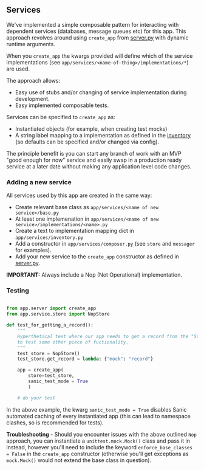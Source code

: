 
## Services

We've implemented a simple composable pattern for interacting with dependent services (databases, message queues etc) for this app. This approach revolves around using `create_app` from [server.py](https://github.com/GSS-Cogs/linked-data-repository/tree/app/server.py) with dynamic runtime arguments.

When you `create_app` the kwargs provided will define which of the service implementations (see `app/services/<name-of-thing>/implementations/*`) are used.

The approach allows:

* Easy use of stubs and/or changing of service implementation during development.
* Easy implemented composable tests.

Services can be specified to `create_app` as:
* Instantiated objects (for example, when creating test mocks)
* A string label mapping to a implementation as defined in the [inventory](https://github.com/GSS-Cogs/linked-data-repository/tree/app/services/inventory.py) (so defaults can be specified and/or changed via config).

The principle benefit is you can start any branch of work with an MVP "good enough for now" service and easily swap in a production ready service at a later date without making any application level code changes. 

### Adding a new service

All services used by this app are created in the same way:

* Create relevant base class as `app/services/<name of new service>/base.py`
* At least one implemenation in `app/services/<name of new service>/implementations/<name>.py`
* Create a text to implementation mapping dict in `app/services/inventory.py`
* Add a constructor in `app/services/composer.py` (see `store` and `messager` for examples).
* Add your new service to the `create_app` constructor as defined in [server.py](https://github.com/GSS-Cogs/linked-data-repository/tree/app/server.py).


**IMPORTANT:** Always include a Nop (Not Operational) implementation.

### Testing


```python

from app.server import create_app
from app.service.store import NopStore

def test_for_getting_a_record():
    """
    Hyperthetical test where our app needs to get a record from the "Store"
    to test some other piece of fuctionality.
    """
    test_store = NopStore()
    test_store.get_record = lambda: {"mock": "record"}

    app = create_app(
        store=test_store,
        sanic_test_mode = True
        )

    # do your test

```

In the above example, the kwarg `sanic_test_mode = True` disables Sanic automated caching of every instantiated app (this can lead to namespace clashes, so is recommended for tests).  

**Troubleshooting** - Should you encounter issues with the above outlined `Nop` approach, you can instantiate a `unittest.mock.Mock()` class and pass it in instead, however you'll need to include the keyword `enforce_base_classes = False` in the `create_app` constructor (otherwise you'll get exceptions as `mock.Mock()` would not extend the base class in question).